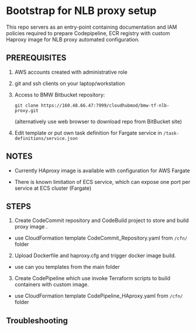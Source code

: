 # Bootstrap for NLB proxy setup

This repo servers as an entry-point containing documentation and IAM policies
required to prepare Codepipeline, ECR registry with custom Haproxy image for NLB proxy automated configuration.

## PREREQUISITES

1. AWS accounts created with administrative role

2. git and ssh clients on your laptop/workstation

3. Access to BMW Bitbucket repository:

    ```shell
    git clone https://160.48.66.47:7999/cloudhubmod/bmw-tf-nlb-proxy.git
    ```
    (alternatively use web browser to download repo from BitBucket site)

3. Edit template or put own task definition for Fargate service in `/task-definitions/service.json`

## NOTES

* Currently HAproxy image is available with configuration for AWS Fargate

* There is known limitation of ECS service, which can expose one port per service at ECS cluster (Fargate)

## STEPS

1. Create CodeCommit repository and CodeBuild project to store and build proxy image .

* use CloudFormation template CodeCommit_Repository.yaml from `/cfn/` folder

2. Upload Dockerfile and haproxy.cfg and trigger docker image build.

* use can you templates from the main folder

3. Create CodePipeline which use invoke Terraform scripts to build containers with custom image.

* use CloudFormation template CodePipeline_HAproxy.yaml from `/cfn/` folder

## Troubleshooting
